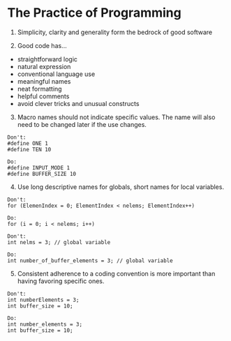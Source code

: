 # The Practice of Programming

1. Simplicity, clarity and generality form the bedrock of good software

2. Good code has...
  * straightforward logic
  * natural expression
  * conventional language use
  * meaningful names
  * neat formatting
  * helpful comments
  * avoid clever tricks and unusual constructs

3. Macro names should not indicate specific values. The name will also need to be changed later if the use changes.
```
Don't:
#define ONE 1
#define TEN 10

Do:
#define INPUT_MODE 1
#define BUFFER_SIZE 10
```

4. Use long descriptive names for globals, short names for local variables.
```
Don't:
for (ElemenIndex = 0; ElementIndex < nelems; ElementIndex++)

Do:
for (i = 0; i < nelems; i++)
```
```
Don't:
int nelms = 3; // global variable

Do:
int number_of_buffer_elements = 3; // global variable
```

5. Consistent adherence to a coding convention is more important than having favoring specific ones.
```
Don't:
int numberElements = 3;
int buffer_size = 10;

Do:
int number_elements = 3;
int buffer_size = 10;
```

